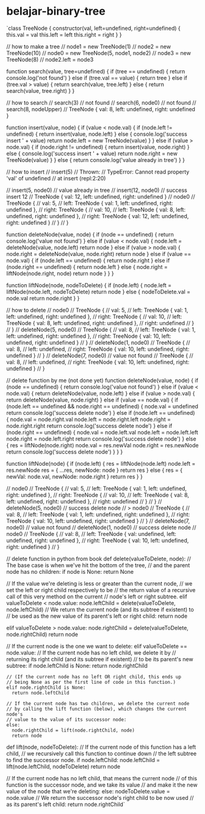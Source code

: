 # belajar-binary-tree
`class TreeNode {
  constructor(val, left=undefined, right=undefined) {
    this.val = val
    this.left = left
    this.right = right
  }
}

// how to make a tree
// node1 = new TreeNode(1)
// node2 = new TreeNode(10)
// node0 = new TreeNode(5, node1, node2)
// node3 = new TreeNode(8)
// node2.left = node3

function search(value, tree=undefined) {
  if (tree == undefined) {
    return console.log('not found')
  } else if (tree.val == value) {
    return tree
  } else if (tree.val > value) {
    return search(value, tree.left)
  } else {
    return search(value, tree.right)
  }
}

// how to search
// search(3)
// not found
// search(6, node0)
// not found
// search(8, nodeUpper)
// TreeNode { val: 8, left: undefined, right: undefined }

function insert(value, node) {
  if (value < node.val) {
    if (node.left != undefined) {
      return insert(value, node.left)
    } else {
      console.log('success insert ' + value)
      return node.left = new TreeNode(value)
    }
  } else if (value > node.val) {
    if (node.right != undefined) {
      return insert(value, node.right)
    } else {
      console.log('success insert ' + value)
      return node.right = new TreeNode(value)
    }
  } else {
    return console.log('value already in tree')
  }
}

// how to insert
// insert(5)
// Thrown:
// TypeError: Cannot read property 'val' of undefined
//    at insert (repl:2:20)

// insert(5, node0)
// value already in tree
// insert(12, node0)
// success insert 12
// TreeNode { val: 12, left: undefined, right: undefined }
// node0
// TreeNode {
//   val: 5,
//   left: TreeNode { val: 1, left: undefined, right: undefined },
//   right: TreeNode {
//     val: 10,
//     left: TreeNode { val: 8, left: undefined, right: undefined },
//     right: TreeNode { val: 12, left: undefined, right: undefined }
//   }
// }

function deleteNode(value, node) {
  if (node == undefined) {
    return console.log('value not found')
  } else if (value < node.val) {
    node.left = deleteNode(value, node.left)
    return node
  } else if (value > node.val) {
    node.right = deleteNode(value, node.right)
    return node
  } else if (value == node.val) {
    if (node.left == undefined) {
      return node.right
    } else if (node.right == undefined) {
      return node.left
    } else {
      node.right = liftNode(node.right, node)
      return node
    }
  }
}

function liftNode(node, nodeToDelete) {
  if (node.left) {
    node.left = liftNode(node.left, nodeToDelete)
    return node
  } else {
    nodeToDelete.val = node.val
    return node.right
  }
}

// how to delete
// node0
// TreeNode {
//   val: 5,
//   left: TreeNode { val: 1, left: undefined, right: undefined },
//   right: TreeNode {
//     val: 10,
//     left: TreeNode { val: 8, left: undefined, right: undefined },
//     right: undefined
//   }
// }
// deleteNode(5, node0)
// TreeNode {
//   val: 8,
//   left: TreeNode { val: 1, left: undefined, right: undefined },
//   right: TreeNode { val: 10, left: undefined, right: undefined }
// }
// deleteNode(1, node0)
// TreeNode {
//   val: 8,
//   left: undefined,
//   right: TreeNode { val: 10, left: undefined, right: undefined }
// }
// deleteNode(7, node0)
// value not found
// TreeNode {
//   val: 8,
//   left: undefined,
//   right: TreeNode { val: 10, left: undefined, right: undefined }
// }

// delete function by me (not done yet)
function deleteNode(value, node) {
  if (node == undefined) {
    return console.log('value not found')
  } else if (value < node.val) {
    return deleteNode(value, node.left)
  } else if (value > node.val) {
    return deleteNode(value, node.right)
  } else if (value == node.val) {
    if (node.left == undefined && node.right == undefined) {
      node.val = undefined
      return console.log('success delete node')
    } else if (node.left == undefined) {
      node.val = node.right.val
      node.left = node.right.left
      node.right = node.right.right
      return console.log('success delete node')
    } else if (node.right == undefined) {
      node.val = node.left.val
      node.left = node.left.left
      node.right = node.left.right
      return console.log('success delete node')
    } else {
      res = liftNode(node.right)
      node.val = res.newVal
      node.right = res.newNode
      return console.log('success delete node')
    }
  }
}

function liftNode(node) {
  if (node.left) {
    res = liftNode(node.left)
    node.left = res.newNode
    res = {
      ...res,
      newNode: node
    }
    return res
  } else {
    res = {
      newVal: node.val,
      newNode: node.right
    }
    return res
  }
}

// node0
// TreeNode {
//   val: 5,
//   left: TreeNode { val: 1, left: undefined, right: undefined },
//   right: TreeNode {
//     val: 10,
//     left: TreeNode { val: 8, left: undefined, right: undefined },
//     right: undefined
//   }
// }
// deleteNode(5, node0)
// success delete node
// > node0
// TreeNode {
//   val: 8,
//   left: TreeNode { val: 1, left: undefined, right: undefined },
//   right: TreeNode { val: 10, left: undefined, right: undefined }
// }
// deleteNode(7, node0)
// value not found
// deleteNode(1, node0)
// success delete node
// node0
// TreeNode {
//   val: 8,
//   left: TreeNode { val: undefined, left: undefined, right: undefined },
//   right: TreeNode { val: 10, left: undefined, right: undefined }
// }

// delete function in python from book
def delete(valueToDelete, node):
  // The base case is when we've hit the bottom of the tree,
  // and the parent node has no children:
  if node is None:
    return None
  
  // If the value we're deleting is less or greater than the current node,
  // we set the left or right child respectively to be
  // the return value of a recursive call of this very method on the current
  // node's left or right subtree.
  elif valueToDelete < node.value:
    node.leftChild = delete(valueToDelete, node.leftChild)
    // We return the current node (and its subtree if existent) to
    // be used as the new value of its parent's left or right child:
    return node
  
  elif valueToDelete > node.value:
    node.rightChild = delete(valueToDelete, node.rightChild)
    return node

  // If the current node is the one we want to delete:
  elif valueToDelete == node.value:
    // If the current node has no left child, we delete it by
    // returning its right child (and its subtree if existent)
    // to be its parent's new subtree:
    if node.leftChild is None:
      return node.rightChild

    // (If the current node has no left OR right child, this ends up
    // being None as per the first line of code in this function.)
    elif node.rightChild is None:
      return node.leftChild

    // If the current node has two children, we delete the current node
    // by calling the lift function (below), which changes the current node's
    // value to the value of its successor node:
    else:
      node.rightChild = lift(node.rightChild, node)
      return node


def lift(node, nodeToDelete):
  // If the current node of this function has a left child,
  // we recursively call this function to continue down
  // the left subtree to find the successor node.
  if node.leftChild:
    node.leftChild = lift(node.leftChild, nodeToDelete)
    return node

  // If the current node has no left child, that means the current node
  // of this function is the successor node, and we take its value
  // and make it the new value of the node that we're deleting:
  else:
    nodeToDelete.value = node.value
    // We return the successor node's right child to be now used
    // as its parent's left child:
    return node.rightChild`
